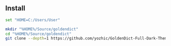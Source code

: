 ## Install

```sh
set "HOME=C:/Users/User"
```

```sh
mkdir "%HOME%/Source/goldendict"
cd "%HOME%/Source/goldendict"
git clone --depth=1 https://github.com/yozhic/GoldenDict-Full-Dark-Theme
```